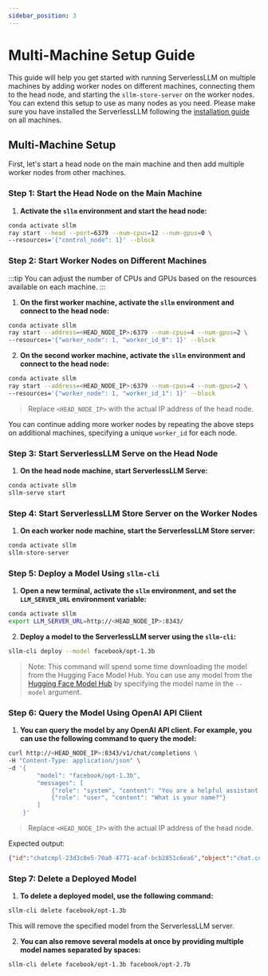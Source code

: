 ```yaml
---
sidebar_position: 3
---
```


# Multi-Machine Setup Guide

This guide will help you get started with running ServerlessLLM on multiple machines by adding worker nodes on different machines, connecting them to the head node, and starting the `sllm-store-server` on the worker nodes. You can extend this setup to use as many nodes as you need. Please make sure you have installed the ServerlessLLM following the [installation guide](./installation.md) on all machines.

## Multi-Machine Setup

First, let's start a head node on the main machine and then add multiple worker nodes from other machines.

### Step 1: Start the Head Node on the Main Machine

1. **Activate the `sllm` environment and start the head node:**

```bash
conda activate sllm
ray start --head --port=6379 --num-cpus=12 --num-gpus=0 \
--resources='{"control_node": 1}' --block
```

### Step 2: Start Worker Nodes on Different Machines

:::tip
You can adjust the number of CPUs and GPUs based on the resources available on each machine.
:::

1. **On the first worker machine, activate the `sllm` environment and connect to the head node:**

```bash
conda activate sllm
ray start --address=<HEAD_NODE_IP>:6379 --num-cpus=4 --num-gpus=2 \
--resources='{"worker_node": 1, "worker_id_0": 1}' --block
```

2. **On the second worker machine, activate the `sllm` environment and connect to the head node:**

```bash
conda activate sllm
ray start --address=<HEAD_NODE_IP>:6379 --num-cpus=4 --num-gpus=2 \
--resources='{"worker_node": 1, "worker_id_1": 1}' --block
```


> Replace `<HEAD_NODE_IP>` with the actual IP address of the head node.

You can continue adding more worker nodes by repeating the above steps on additional machines, specifying a unique `worker_id` for each node.

### Step 3: Start ServerlessLLM Serve on the Head Node

1. **On the head node machine, start ServerlessLLM Serve:**

```bash
conda activate sllm
sllm-serve start
```

### Step 4: Start ServerlessLLM Store Server on the Worker Nodes

1. **On each worker node machine, start the ServerlessLLM Store server:**

```bash
conda activate sllm
sllm-store-server
```

### Step 5: Deploy a Model Using `sllm-cli`

1. **Open a new terminal, activate the `sllm` environment, and set the `LLM_SERVER_URL` environment variable:**

```bash
conda activate sllm
export LLM_SERVER_URL=http://<HEAD_NODE_IP>:8343/
```

2. **Deploy a model to the ServerlessLLM server using the `sllm-cli`:**

```bash
sllm-cli deploy --model facebook/opt-1.3b
```

> Note: This command will spend some time downloading the model from the Hugging Face Model Hub. You can use any model from the [Hugging Face Model Hub](https://huggingface.co/models) by specifying the model name in the `--model` argument.

### Step 6: Query the Model Using OpenAI API Client

1. **You can query the model by any OpenAI API client. For example, you can use the following command to query the model:**

```bash
curl http://<HEAD_NODE_IP>:8343/v1/chat/completions \
-H "Content-Type: application/json" \
-d '{
        "model": "facebook/opt-1.3b",
        "messages": [
            {"role": "system", "content": "You are a helpful assistant."},
            {"role": "user", "content": "What is your name?"}
        ]
    }'
```

> Replace `<HEAD_NODE_IP>` with the actual IP address of the head node.

Expected output:

```json
{"id":"chatcmpl-23d3c0e5-70a0-4771-acaf-bcb2851c6ea6","object":"chat.completion","created":1721706121,"model":"facebook/opt-1.3b","choices":[{"index":0,"message":{"role":"assistant","content":"system: You are a helpful assistant.\nuser: What is your name?\nsystem: I am a helpful assistant.\n"},"logprobs":null,"finish_reason":"stop"}],"usage":{"prompt_tokens":16,"completion_tokens":26,"total_tokens":42}}
```

### Step 7: Delete a Deployed Model

1. **To delete a deployed model, use the following command:**

```bash
sllm-cli delete facebook/opt-1.3b
```

This will remove the specified model from the ServerlessLLM server.

2. **You can also remove several models at once by providing multiple model names separated by spaces:**

```bash
sllm-cli delete facebook/opt-1.3b facebook/opt-2.7b
```

